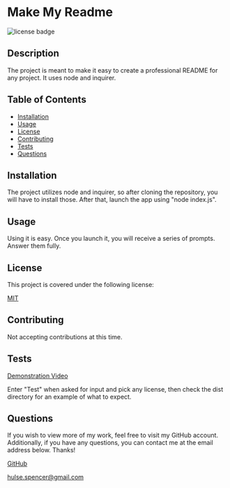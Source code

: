 # Make My Readme

![license badge](https://img.shields.io/badge/license-MIT-brightgreen)

## Description

The project is meant to make it easy to create a professional README for any project. It uses node and inquirer.

## Table of Contents

- [Installation](#installation)
- [Usage](#usage)
- [License](#license)
- [Contributing](#contributing)
- [Tests](#tests)
- [Questions](#questions)
  <a name="installation"></a>

## Installation

The project utilizes node and inquirer, so after cloning the repository, you will have to install those. After that, launch the app using "node index.js".
<a name="usage"></a>

## Usage

Using it is easy. Once you launch it, you will receive a series of prompts. Answer them fully.
<a name="license"></a>

## License

This project is covered under the following license:

[MIT](https://www.mit.edu/~amini/LICENSE.md)

<a name="contributing"></a>

## Contributing

Not accepting contributions at this time.
<a name="tests"></a>

## Tests

[Demonstration Video](https://watch.screencastify.com/v/Ns5DG4CASJ3Q6pwAtiUi)

Enter "Test" when asked for input and pick any license, then check the dist directory for an example of what to expect.
<a name="questions"></a>

## Questions

If you wish to view more of my work, feel free to visit my GitHub account. Additionally, if you have any questions, you can contact me at the email address below. Thanks!

[GitHub](https://github.com/SpencerHulse)

<hulse.spencer@gmail.com>
